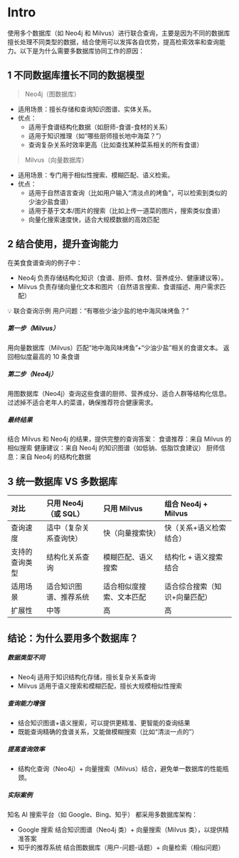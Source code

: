 # Intro

使用多个数据库（如 Neo4j 和 Milvus）进行联合查询，主要是因为不同的数据库擅长处理不同类型的数据，结合使用可以发挥各自优势，提高检索效率和查询能力。以下是为什么需要多数据库协同工作的原因：

## 1 不同数据库擅长不同的数据模型
>Neo4j（图数据库）
- 适用场景：擅长存储和查询知识图谱、实体关系。
- 优点：
    - 适用于食谱结构化数据（如厨师-食谱-食材的关系）
    - 适用于知识推理（如“哪些厨师擅长地中海菜？”）
    - 查询复杂关系时效率更高（比如查找某种菜系相关的所有食谱）

>Milvus（向量数据库）
- 适用场景：专门用于相似性搜索、模糊匹配、语义检索。
- 优点：
    - 适用于自然语言查询（比如用户输入“清淡点的烤鱼”，可以检索到类似的少油少盐食谱）
    - 适用于基于文本/图片的搜索（比如上传一道菜的图片，搜索类似食谱）
    - 向量化搜索速度快，适合大规模数据的高效匹配

## 2 结合使用，提升查询能力
在美食食谱查询的例子中：

- Neo4j 负责存储结构化知识（食谱、厨师、食材、营养成分、健康建议等）。
- Milvus 负责存储向量化文本和图片（自然语言搜索、食谱描述、用户需求匹配）

💡 联合查询示例 用户问题：“有哪些少油少盐的地中海风味烤鱼？”

##### 第一步（Milvus）

用向量数据库（Milvus）匹配“地中海风味烤鱼”+“少油少盐”相关的食谱文本。
返回相似度最高的 10 条食谱

##### 第二步（Neo4j）

用图数据库（Neo4j）查询这些食谱的厨师、营养成分、适合人群等结构化信息。
过滤掉不适合老年人的菜谱，确保推荐符合健康需求。

##### 最终结果

结合 Milvus 和 Neo4j 的结果，提供完整的查询答案：
食谱推荐：来自 Milvus 的相似搜索
健康建议：来自 Neo4j 的知识图谱（如低钠、低脂饮食建议）
厨师信息：来自 Neo4j 的结构化数据

## 3 统一数据库 VS 多数据库
对比	|只用 Neo4j（或 SQL）	|只用 Milvus	|组合 Neo4j + Milvus
:-|:-|:-|:-
查询速度	|适中（复杂关系查询快）	|快（向量搜索快）	|快（关系+语义检索结合）
支持的查询类型	|结构化关系查询	|模糊匹配、语义搜索	|结构化 + 语义搜索结合
适用场景	|适合知识图谱、推荐系统	|适合相似度搜索、文本匹配	|适合综合搜索（知识+向量匹配）
扩展性	|中等	|高	|高

## 结论：为什么要用多个数据库？
##### 数据类型不同
- Neo4j 适用于知识结构化存储，擅长复杂关系查询
- Milvus 适用于语义搜索和模糊匹配，擅长大规模相似性搜索

##### 查询能力增强

- 结合知识图谱+语义搜索，可以提供更精准、更智能的查询结果
- 既能查询精确的食谱关系，又能做模糊搜索（比如“清淡一点的”）

##### 提高查询效率
- 结构化查询（Neo4j）+ 向量搜索（Milvus）结合，避免单一数据库的性能瓶颈。

##### 实际案例
知名 AI 搜索平台（如 Google、Bing、知乎） 都采用多数据库架构：
- Google 搜索 结合知识图谱（Neo4j 类）+ 向量搜索（Milvus 类），以提供精准答案
- 知乎的推荐系统 结合图数据库（用户-问题-话题）+ 向量检索（相似问题）